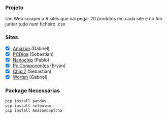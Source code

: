 ### Projeto
Um Web scraper a 6 sites que vai pegar 20 produtos em cada site e no fim juntar tudo num ficheiro .csv

### Sites
- [x] [Amazon](https://www.amazon.com/) (Gabriel)
- [x] [PCDiga](https://www.pcdiga.com/) (Sebastian)
- [x] [Nanochip](https://nanochip.pt/) (Pablo)
- [x] [Pc Componentes](https://www.pccomponentes.pt/) (Bryan)
- [x] [Chip 7](https://chip7.pt/) (Sebastian)
- [x] [Worten](https://www.worten.pt/) (Gabriel)

### Package Necessárias

```python
pip install pandas
pip install selenium
pip install AmazonCaptcha
```
